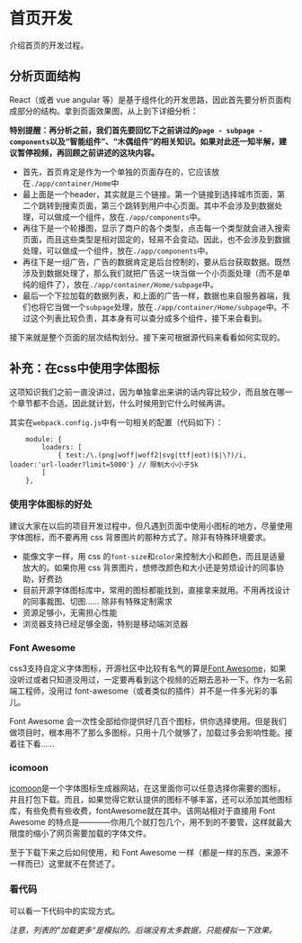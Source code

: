 # 首页开发

介绍首页的开发过程。

## 分析页面结构

React（或者 vue angular 等）是基于组件化的开发思路，因此首先要分析页面构成部分的结构。拿到页面效果图，从上到下详细分析：

**特别提醒：再分析之前，我们首先要回忆下之前讲过的`page - subpage - components`以及“智能组件”、“木偶组件”的相关知识。如果对此还一知半解，建议暂停视频，再回顾之前讲述的这块内容。**

- 首先，首页肯定是作为一个单独的页面存在的，它应该放在`./app/container/Home`中
- 最上面是一个header，其实就是三个链接。第一个链接到选择城市页面，第二个跳转到搜索页面，第三个跳转到用户中心页面。其中不会涉及到数据处理，可以做成一个组件，放在`./app/components`中。
- 再往下是一个轮播图，显示了商户的各个类型，点击每一个类型就会进入搜索页面，而且这些类型是相对固定的，轻易不会变动。因此，也不会涉及到数据处理，可以做成一个组件，放在`./app/components`中。
- 再往下是一组广告，广告的数据肯定是后台控制的，要从后台获取数据。既然涉及到数据处理了，那么我们就把广告这一块当做一个小页面处理（而不是单纯的组件了），放在`./app/container/Home/subpage`中。
- 最后一个下拉加载的数据列表，和上面的广告一样，数据也来自服务器端，我们也将它当做一个`subpage`处理，放在`./app/container/Home/subpage`中。不过这个列表比较负责，其本身有可以查分成多个组件，接下来会看到。

接下来就是整个页面的层次结构划分。接下来可根据源代码来看看如何实现的。


## 补充：在css中使用字体图标

这项知识我们之前一直没讲过，因为单独拿出来讲的话内容比较少，而且放在哪一个章节都不合适。因此就计划，什么时候用到它什么时候再讲。

其实在`webpack.config.js`中有一句相关的配置（代码如下）：

```
    module: {
        loaders: [
            { test:/\.(png|woff|woff2|svg|ttf|eot)($|\?)/i, loader:'url-loader?limit=5000'} // 限制大小小于5k
        ]
    },
```

### 使用字体图标的好处

建议大家在以后的项目开发过程中，但凡遇到页面中使用小图标的地方，尽量使用字体图标，而不要再用 css 背景图片的那种方式了。除非有特殊环境要求。

- 能像文字一样，用 css 的`font-size`和`color`来控制大小和颜色，而且是适量放大的。如果你用 css 背景图片，想修改颜色和大小还是劳烦设计的同事协助，好费劲
- 目前开源字体图标库中，常用的图标都能找到，直接拿来就用。不用再找设计的同事裁图、切图…… 除非有特殊定制需求
- 资源足够小，无需担心性能
- 浏览器支持已经足够全面，特别是移动端浏览器


### Font Awesome

css3支持自定义字体图标，开源社区中比较有名气的算是[Font Awesome](http://fontawesome.io/)，如果没听过或者只知道没用过，一定要再看到这个视频的近期去恶补一下。作为一名前端工程师，没用过 font-awesome（或者类似的插件）并不是一件多光彩的事儿。

Font Awesome 会一次性全部给你提供好几百个图标，供你选择使用。但是我们做项目时，根本用不了那么多图标，只用十几个就够了，加载过多会影响性能。接着往下看……

### icomoon

[icomoon](https://icomoon.io/app/)是一个字体图标生成器网站，在这里面你可以任意选择你需要的图标，并且打包下载。而且，如果觉得它默认提供的图标不够丰富，还可以添加其他图标库，有些免费有些收费，fontAwesome就在其中。该网站相对于直接用 Font Awesome 的特点是————你用几个就打包几个，用不到的不要管，这样就最大限度的缩小了网页需要加载的字体文件。

至于下载下来之后如何使用，和 Font Awesome 一样（都是一样的东西，来源不一样而已）这里就不在赘述了。

### 看代码

可以看一下代码中的实现方式。

*注意，列表的”加载更多“是模拟的。后端没有太多数据，只能模拟一下效果。*
